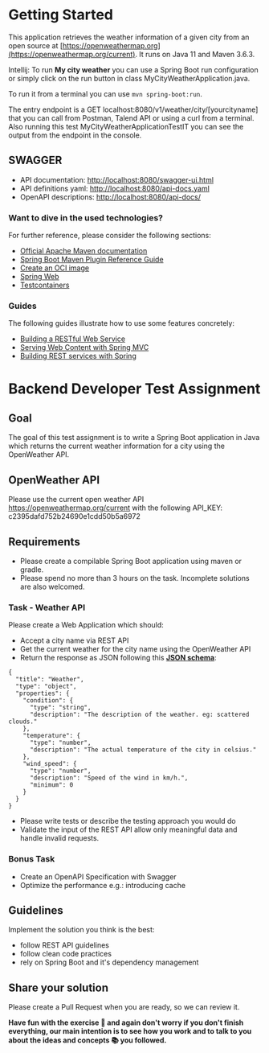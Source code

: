 # Getting Started

This application retrieves the weather information of a given city from an open source at 
[https://openweathermap.org](https://openweathermap.org/current).
It runs on Java 11 and Maven 3.6.3.

Intellij: To run **My city weather** you can use a Spring Boot run configuration or simply click on the run button
in class MyCityWeatherApplication.java.

To run it from a terminal you can use `mvn spring-boot:run`.

The entry endpoint is a GET localhost:8080/v1/weather/city/[yourcityname] that you can call from Postman, Talend API or
using a curl from a terminal. Also running this test MyCityWeatherApplicationTestIT you can see the output from 
the endpoint in the console.

## SWAGGER
* API documentation: [http://localhost:8080/swagger-ui.html](http://localhost:8080/swagger-ui.html)
* API definitions yaml: [http://localhost:8080/api-docs.yaml](http://localhost:8080/api-docs.yaml)
* OpenAPI descriptions: [http://localhost:8080/api-docs/](http://localhost:8080/api-docs/)


### Want to dive in the used technologies?
For further reference, please consider the following sections:

* [Official Apache Maven documentation](https://maven.apache.org/guides/index.html)
* [Spring Boot Maven Plugin Reference Guide](https://docs.spring.io/spring-boot/docs/2.5.1/maven-plugin/reference/html/)
* [Create an OCI image](https://docs.spring.io/spring-boot/docs/2.5.1/maven-plugin/reference/html/#build-image)
* [Spring Web](https://docs.spring.io/spring-boot/docs/2.5.1/reference/htmlsingle/#boot-features-developing-web-applications)
* [Testcontainers](https://www.testcontainers.org/)

### Guides
The following guides illustrate how to use some features concretely:

* [Building a RESTful Web Service](https://spring.io/guides/gs/rest-service/)
* [Serving Web Content with Spring MVC](https://spring.io/guides/gs/serving-web-content/)
* [Building REST services with Spring](https://spring.io/guides/tutorials/bookmarks/)





# Backend Developer Test Assignment

## Goal
The goal of this test assignment is to write a Spring Boot application in Java which returns the current weather information for a city using the OpenWeather API.

## OpenWeather API
Please use the current open weather API https://openweathermap.org/current
with the following API_KEY: c2395dafd752b24690e1cdd50b5a6972

## Requirements
- Please create a compilable Spring Boot application using maven or gradle.
- Please spend no more than 3 hours on the task. Incomplete solutions are also welcomed.

### Task - Weather API
Please create a Web Application which should:
- Accept a city name via REST API
- Get the current weather for the city name using the OpenWeather API
- Return the response as JSON following this **[JSON schema](https://json-schema.org/)**:
```
{
  "title": "Weather",
  "type": "object",
  "properties": {
    "condition": {
      "type": "string",
      "description": "The description of the weather. eg: scattered clouds."
    },
    "temperature": {
      "type": "number",
      "description": "The actual temperature of the city in celsius."
    },
    "wind_speed": {
      "type": "number",
      "description": "Speed of the wind in km/h.",
      "minimum": 0
    }
  }
}
```
- Please write tests or describe the testing approach you would do
- Validate the input of the REST API allow only meaningful data and handle invalid requests.

### Bonus Task
- Create an OpenAPI Specification with Swagger
- Optimize the performance e.g.: introducing cache

## Guidelines
Implement the solution you think is the best:
- follow REST API guidelines
- follow clean code practices
- rely on Spring Boot and it's dependency management

## Share your solution
Please create a Pull Request when you are ready, so we can review it.

**Have fun with the exercise 🏃 and again don't worry if you don't finish everything, our main intention
is to see how you work and to talk to you about the ideas and concepts 📚 you followed.**
